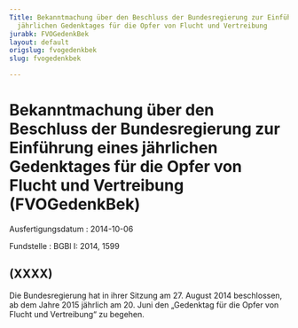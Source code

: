 ```yaml
---
Title: Bekanntmachung über den Beschluss der Bundesregierung zur Einführung eines
  jährlichen Gedenktages für die Opfer von Flucht und Vertreibung
jurabk: FVOGedenkBek
layout: default
origslug: fvogedenkbek
slug: fvogedenkbek

---
```


# Bekanntmachung über den Beschluss der Bundesregierung zur Einführung eines jährlichen Gedenktages für die Opfer von Flucht und Vertreibung (FVOGedenkBek)

Ausfertigungsdatum
:   2014-10-06

Fundstelle
:   BGBl I: 2014, 1599


## (XXXX)

Die Bundesregierung hat in ihrer Sitzung am 27. August 2014 beschlossen, ab dem Jahre 2015 jährlich am 20. Juni den „Gedenktag für die Opfer von Flucht und Vertreibung“ zu begehen.

